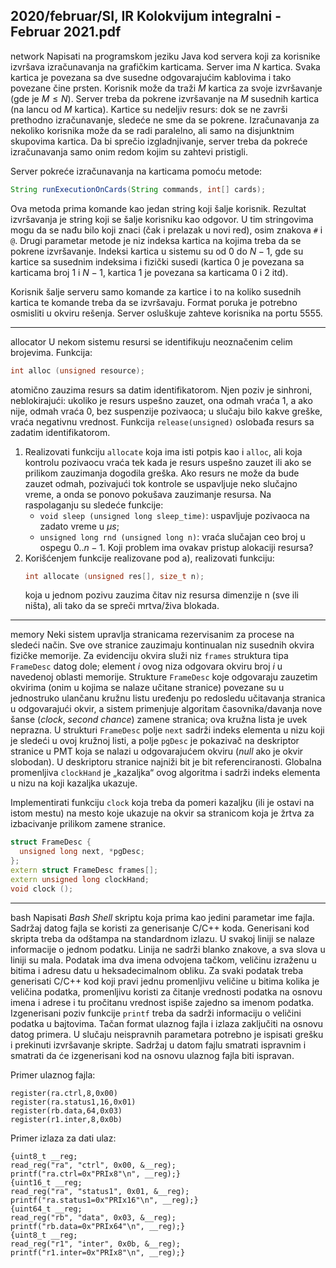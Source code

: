 2020/februar/SI, IR Kolokvijum integralni - Februar 2021.pdf
--------------------------------------------------------------------------------
network
Napisati  na  programskom  jeziku  Java  kod  servera  koji  za  korisnike  izvršava  izračunavanja  na grafičkim  karticama.  Server  ima $N$ kartica.  Svaka  kartica  je  povezana  sa  dve  susedne odgovarajućim kablovima i tako povezane čine prsten. Korisnik može da traži $M$ kartica za svoje izvršavanje (gde je $M \leq N$). Server treba da pokrene izvršavanje na $M$ susednih kartica (na lancu od $M$ kartica). Kartice su nedeljiv resurs: dok se ne završi prethodno izračunavanje, sledeće ne sme da se pokrene. Izračunavanja za nekoliko korisnika može da se radi paralelno, ali samo na disjunktnim skupovima kartica. Da bi sprečio izgladnjivanje, server treba da pokreće izračunavanja samo onim redom kojim su zahtevi pristigli.

Server pokreće izračunavanja na karticama pomoću metode:
```java
String runExecutionOnCards(String commands, int[] cards); 
```
Ova metoda prima komande kao jedan string koji šalje korisnik. Rezultat izvršavanja je string koji se šalje korisniku kao odgovor. U tim stringovima mogu da se nađu bilo koji znaci (čak i prelazak u novi red), osim znakova `#` i `@`. Drugi parametar metode je niz indeksa kartica na kojima treba da se pokrene  izvršavanje.  Indeksi  kartica  u  sistemu  su  od  0  do $N-1$,  gde  su  kartice  sa  susednim indeksima i fizički susedi (kartica 0 je povezana sa karticama broj 1 i $N-1$, kartica 1 je povezana sa karticama 0 i 2 itd).

Korisnik šalje serveru samo komande za kartice i to na koliko susednih kartica te komande treba da se  izvršavaju.  Format  poruka  je  potrebno  osmisliti  u  okviru  rešenja.  Server  osluškuje  zahteve korisnika na portu 5555. 

--------------------------------------------------------------------------------
allocator
U nekom sistemu resursi se identifikuju neoznačenim celim brojevima. Funkcija: 
```cpp
int alloc (unsigned resource);
```
atomično zauzima resurs sa datim identifikatorom. Njen poziv je sinhroni, neblokirajući: ukoliko je resurs uspešno zauzet, ona odmah vraća 1, a ako nije, odmah vraća 0, bez suspenzije pozivaoca; u slučaju bilo kakve greške, vraća negativnu vrednost. Funkcija `release(unsigned)` oslobađa resurs sa zadatim identifikatorom.

1. Realizovati funkciju `allocate` koja ima isti potpis kao i `alloc`, ali koja kontrolu pozivaocu vraća tek kada je resurs uspešno zauzet ili ako se prilikom zauzimanja dogodila greška. Ako resurs ne može da bude zauzet odmah, pozivajući tok kontrole se uspavljuje neko slučajno vreme, a onda se ponovo pokušava zauzimanje resursa. Na raspolaganju su sledeće funkcije:
    - `void sleep (unsigned long sleep_time)`: uspavljuje pozivaoca na zadato vreme u $\mu s$;
    - `unsigned long rnd (unsigned long n)`: vraća slučajan ceo broj u ospegu $0..n-1$. 
Koji problem ima ovakav pristup alokaciji resursa? 
2. Korišćenjem funkcije realizovane pod a), realizovati funkciju:
   ```cpp
   int allocate (unsigned res[], size_t n);
   ```
   koja u jednom pozivu zauzima čitav niz resursa dimenzije n (sve ili ništa), ali tako da se spreči mrtva/živa blokada.

--------------------------------------------------------------------------------
memory
Neki  sistem  upravlja  stranicama  rezervisanim  za  procese  na  sledeći  način.  Sve  ove  stranice zauzimaju kontinualan niz susednih okvira fizičke memorije. Za evidenciju okvira služi niz `frames` struktura  tipa `FrameDesc` datog  dole;  element $i$ ovog  niza  odgovara  okviru  broj $i$ u  navedenoj oblasti  memorije.  Strukture `FrameDesc` koje  odgovaraju  zauzetim  okvirima  (onim  u  kojima  se nalaze učitane stranice) povezane su u jednostruko ulančanu kružnu listu uređenju po redosledu učitavanja  stranica  u  odgovarajući  okvir,  a  sistem  primenjuje  algoritam  časovnika/davanja  nove šanse  (*clock*, *second chance*)  zamene  stranica;  ova  kružna  lista  je  uvek  neprazna.  U  strukturi `FrameDesc` polje `next` sadrži indeks elementa u nizu koji je sledeći u ovoj kružnoj listi, a polje `pgDesc` je pokazivač na deskriptor stranice u PMT koja se nalazi u odgovarajućem okviru (*null* ako je okvir slobodan). U deskriptoru stranice najniži bit je bit referenciranosti. Globalna promenljiva `clockHand` je „kazaljka“ ovog algoritma i sadrži indeks elementa u nizu na koji kazaljka ukazuje.

Implementirati funkciju `clock` koja treba da pomeri kazaljku (ili je ostavi na istom mestu) na mesto 
koje ukazuje na okvir sa stranicom koja je žrtva za izbacivanje prilikom zamene stranice. 
```cpp
struct FrameDesc {
  unsigned long next, *pgDesc; 
}; 
extern struct FrameDesc frames[]; 
extern unsigned long clockHand; 
void clock ();
```

--------------------------------------------------------------------------------
bash
Napisati *Bash Shell* skriptu koja prima kao jedini parametar ime fajla. Sadržaj datog fajla se koristi za generisanje C/C++ koda. Generisani kod skripta treba da odštampa na standardnom izlazu. U svakoj liniji se nalaze informacije o jednom podatku. Linija ne sadrži blanko znakove, a sva slova u liniji su mala. Podatak ima dva imena odvojena tačkom, veličinu izraženu u bitima i adresu datu u heksadecimalnom  obliku.  Za  svaki  podatak  treba  generisati  C/C++  kod  koji  pravi  jednu promenljivu veličine u bitima kolika je veličina podatka, promenljivu koristi za čitanje vrednosti podatka  na  osnovu  imena  i  adrese  i  tu  pročitanu  vrednost  ispiše  zajedno  sa  imenom  podatka. Izgenerisani  poziv  funkcije `printf` treba  da  sadrži  informaciju  o  veličini  podatka  u  bajtovima. Tačan  format  ulaznog  fajla  i  izlaza  zaključiti  na  osnovu  datog  primera.  U  slučaju  neispravnih parametara potrebno je ispisati grešku i prekinuti izvršavanje skripte. Sadržaj u datom fajlu smatrati ispravnim i smatrati da će izgenerisani kod na osnovu ulaznog fajla biti ispravan. 

Primer ulaznog fajla: 
```
register(ra.ctrl,8,0x00) 
register(ra.status1,16,0x01) 
register(rb.data,64,0x03) 
register(r1.inter,8,0x0b) 
```
Primer izlaza za dati ulaz: 
```
{uint8_t __reg; 
read_reg("ra", "ctrl", 0x00, &__reg); 
printf("ra.ctrl=0x"PRIx8"\n", __reg);} 
{uint16_t __reg; 
read_reg("ra", "status1", 0x01, &__reg); 
printf("ra.status1=0x"PRIx16"\n", __reg);} 
{uint64_t __reg; 
read_reg("rb", "data", 0x03, &__reg); 
printf("rb.data=0x"PRIx64"\n", __reg);} 
{uint8_t __reg; 
read_reg("r1", "inter", 0x0b, &__reg); 
printf("r1.inter=0x"PRIx8"\n", __reg);}
```
